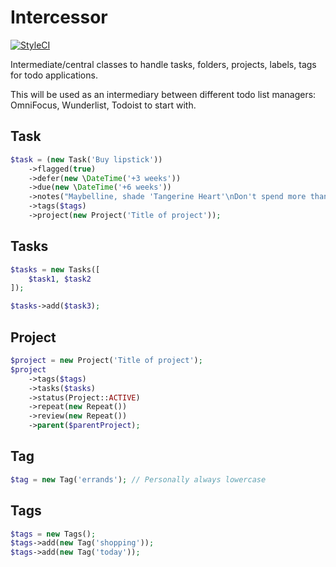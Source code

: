 # Intercessor

[![StyleCI](https://styleci.io/repos/70615078/shield?style=flat)](https://styleci.io/repos/70615078)

Intermediate/central classes to handle tasks, folders, projects, labels, tags for todo applications.  

This will be used as an intermediary between different todo list managers: OmniFocus, Wunderlist, Todoist to start with.

## Task

```php
$task = (new Task('Buy lipstick'))
    ->flagged(true)
    ->defer(new \DateTime('+3 weeks'))
    ->due(new \DateTime('+6 weeks'))
    ->notes("Maybelline, shade 'Tangerine Heart'\nDon't spend more than £3.22")
    ->tags($tags)
    ->project(new Project('Title of project'));
```

## Tasks

```php
$tasks = new Tasks([
    $task1, $task2
]);

$tasks->add($task3);
```

## Project

```php
$project = new Project('Title of project');
$project
    ->tags($tags)
    ->tasks($tasks)
    ->status(Project::ACTIVE)
    ->repeat(new Repeat())
    ->review(new Repeat())
    ->parent($parentProject);
```


## Tag

```php
$tag = new Tag('errands'); // Personally always lowercase
```

## Tags

```php
$tags = new Tags();
$tags->add(new Tag('shopping'));
$tags->add(new Tag('today'));
```
